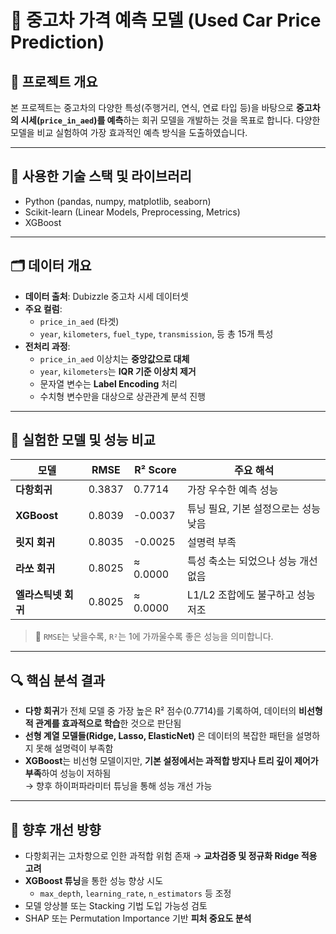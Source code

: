 # 🚗 중고차 가격 예측 모델 (Used Car Price Prediction)

## 📌 프로젝트 개요
본 프로젝트는 중고차의 다양한 특성(주행거리, 연식, 연료 타입 등)을 바탕으로 **중고차의 시세(`price_in_aed`)를 예측**하는 회귀 모델을 개발하는 것을 목표로 합니다. 다양한 모델을 비교 실험하여 가장 효과적인 예측 방식을 도출하였습니다.

---

## 🧰 사용한 기술 스택 및 라이브러리

- Python (pandas, numpy, matplotlib, seaborn)
- Scikit-learn (Linear Models, Preprocessing, Metrics)
- XGBoost

---

## 🗂️ 데이터 개요

- **데이터 출처**: Dubizzle 중고차 시세 데이터셋
- **주요 컬럼**:
  - `price_in_aed` (타겟)
  - `year`, `kilometers`, `fuel_type`, `transmission`, 등 총 15개 특성
- **전처리 과정**:
  - `price_in_aed` 이상치는 **중앙값으로 대체**
  - `year`, `kilometers`는 **IQR 기준 이상치 제거**
  - 문자열 변수는 **Label Encoding** 처리
  - 수치형 변수만을 대상으로 상관관계 분석 진행

---

## 🧪 실험한 모델 및 성능 비교

| 모델             | RMSE      | R² Score | 주요 해석 |
|------------------|-----------|----------|-----------|
| **다항회귀**       | 0.3837    | 0.7714   | 가장 우수한 예측 성능 |
| **XGBoost**      | 0.8039    | -0.0037  | 튜닝 필요, 기본 설정으로는 성능 낮음 |
| **릿지 회귀**     | 0.8035    | -0.0025  | 설명력 부족 |
| **라쏘 회귀**     | 0.8025    | ≈ 0.0000 | 특성 축소는 되었으나 성능 개선 없음 |
| **엘라스틱넷 회귀** | 0.8025    | ≈ 0.0000 | L1/L2 조합에도 불구하고 성능 저조 |

> 📌 `RMSE`는 낮을수록, `R²`는 1에 가까울수록 좋은 성능을 의미합니다.

---

## 🔍 핵심 분석 결과

- **다항 회귀**가 전체 모델 중 가장 높은 R² 점수(0.7714)를 기록하여, 데이터의 **비선형적 관계를 효과적으로 학습**한 것으로 판단됨
- **선형 계열 모델들(Ridge, Lasso, ElasticNet)** 은 데이터의 복잡한 패턴을 설명하지 못해 설명력이 부족함
- **XGBoost**는 비선형 모델이지만, **기본 설정에서는 과적합 방지나 트리 깊이 제어가 부족**하여 성능이 저하됨  
  → 향후 하이퍼파라미터 튜닝을 통해 성능 개선 가능

---

## 🔧 향후 개선 방향

- 다항회귀는 고차항으로 인한 과적합 위험 존재 → **교차검증 및 정규화 Ridge 적용 고려**
- **XGBoost 튜닝**을 통한 성능 향상 시도
  - `max_depth`, `learning_rate`, `n_estimators` 등 조정
- 모델 앙상블 또는 Stacking 기법 도입 가능성 검토
- SHAP 또는 Permutation Importance 기반 **피처 중요도 분석**


